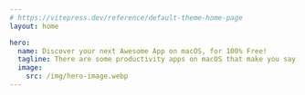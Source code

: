 ```yaml
---
# https://vitepress.dev/reference/default-theme-home-page
layout: home

hero:
  name: Discover your next Awesome App on macOS, for 100% Free!
  tagline: There are some productivity apps on macOS that make you say "AWESOME!", we'll help you find them.
  image:
    src: /img/hero-image.webp
---
```


